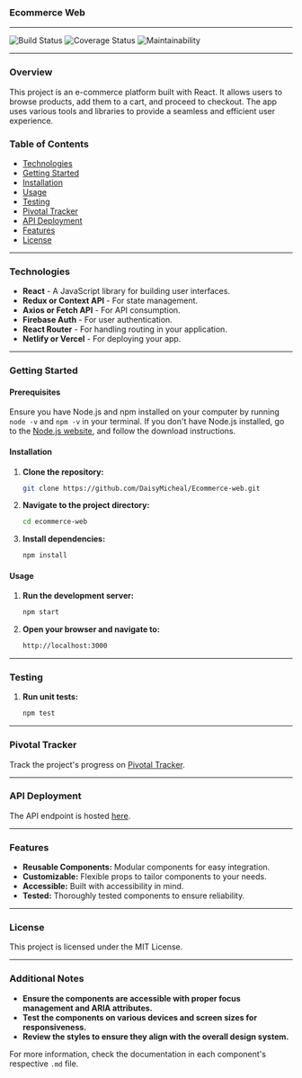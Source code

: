 ### Ecommerce Web

---

![Build Status](https://img.shields.io/badge/build-passing-brightgreen) ![Coverage Status](https://img.shields.io/badge/coverage-100%25-brightgreen) ![Maintainability](https://img.shields.io/badge/maintainability-A-brightgreen)

---

### Overview

This project is an e-commerce platform built with React. It allows users to browse products, add them to a cart, and proceed to checkout. The app uses various tools and libraries to provide a seamless and efficient user experience.

### Table of Contents

- [Technologies](#technologies)
- [Getting Started](#getting-started)
- [Installation](#installation)
- [Usage](#usage)
- [Testing](#testing)
- [Pivotal Tracker](#pivotal-tracker)
- [API Deployment](#api-deployment)
- [Features](#features)
- [License](#license)

---

### Technologies

- **React** - A JavaScript library for building user interfaces.
- **Redux or Context API** - For state management.
- **Axios or Fetch API** - For API consumption.
- **Firebase Auth** - For user authentication.
- **React Router** - For handling routing in your application.
- **Netlify or Vercel** - For deploying your app.

---

### Getting Started

#### Prerequisites
Ensure you have Node.js and npm installed on your computer by running `node -v` and `npm -v` in your terminal. If you don't have Node.js installed, go to the [Node.js website](https://nodejs.org/), and follow the download instructions.

#### Installation
1. **Clone the repository:**
   ```sh
   git clone https://github.com/DaisyMicheal/Ecommerce-web.git
   ```
2. **Navigate to the project directory:**
   ```sh
   cd ecommerce-web
   ```
3. **Install dependencies:**
   ```sh
   npm install
   ```

#### Usage
1. **Run the development server:**
   ```sh
   npm start
   ```
2. **Open your browser and navigate to:**
   ```sh
   http://localhost:3000
   ```

---

### Testing

1. **Run unit tests:**
   ```sh
   npm test
   ```

---

### Pivotal Tracker

Track the project's progress on [Pivotal Tracker](https://www.pivotaltracker.com/n/projects/2710500).

---

### API Deployment

The API endpoint is hosted [here](https://api.yourdomain.com).

---

### Features

- **Reusable Components:** Modular components for easy integration.
- **Customizable:** Flexible props to tailor components to your needs.
- **Accessible:** Built with accessibility in mind.
- **Tested:** Thoroughly tested components to ensure reliability.

---

### License

This project is licensed under the MIT License.

---

### Additional Notes

- **Ensure the components are accessible with proper focus management and ARIA attributes.**
- **Test the components on various devices and screen sizes for responsiveness.**
- **Review the styles to ensure they align with the overall design system.**

For more information, check the documentation in each component's respective `.md` file.

